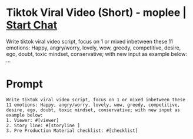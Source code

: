 

# Tiktok Viral Video (Short) - moplee | [Start Chat](https://gptcall.net/chat.html?data=%7B%22contact%22%3A%7B%22id%22%3A%22d3493fe7-af5e-4bec-835a-1b9c9dacbea4%22%2C%22flow%22%3Atrue%7D%7D)
Write tiktok viral video script, focus on 1 or mixed inbetween these 11 emotions: Happy, angry/worry, lovely, wow, greedy, competitive, desire, ego, doubt, toxic mindset, conservative; with new input as example below: ...

# Prompt

```
Write tiktok viral video script, focus on 1 or mixed inbetween these 11 emotions: Happy, angry/worry, lovely, wow, greedy, competitive, desire, ego, doubt, toxic mindset, conservative; with new input as example below: 
1. Viewer: #[viewer] 
2. Story line: #[storyline ] 
3. Pre Production Material checklist: #[checklist]
```





